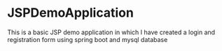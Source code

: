 # JSPDemoApplication
This is a basic JSP demo application in which I have created a login and registration form using spring boot and mysql database
